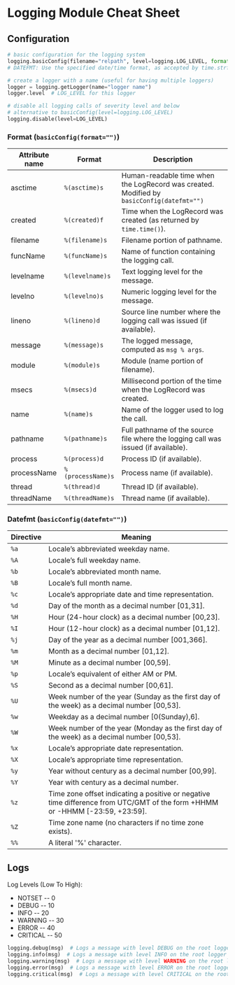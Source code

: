 # Logging Module Cheat Sheet

## Configuration

```python
# basic configuration for the logging system
logging.basicConfig(filename="relpath", level=logging.LOG_LEVEL, format=f"message format", **kwargs)  
# DATEFMT: Use the specified date/time format, as accepted by time.strftime().

# create a logger with a name (useful for having multiple loggers)
logger = logging.getLogger(name="logger name")  
logger.level  # LOG_LEVEL for this logger

# disable all logging calls of severity level and below
# alternative to basicConfig(level=logging.LOG_LEVEL)
logging.disable(level=LOG_LEVEL)  
```

### Format (`basicConfig(format="")`)

| Attribute name | Format            | Description                                                                               |
|----------------|-------------------|-------------------------------------------------------------------------------------------|
| asctime        | `%(asctime)s`     | Human-readable time when the LogRecord was created. Modified by `basicConfig(datefmt="")` |
| created        | `%(created)f`     | Time when the LogRecord was created (as returned by `time.time()`).                       |
| filename       | `%(filename)s`    | Filename portion of pathname.                                                             |
| funcName       | `%(funcName)s`    | Name of function containing the logging call.                                             |
| levelname      | `%(levelname)s`   | Text logging level for the message.                                                       |
| levelno        | `%(levelno)s`     | Numeric logging level for the message.                                                    |
| lineno         | `%(lineno)d`      | Source line number where the logging call was issued (if available).                      |
| message        | `%(message)s`     | The logged message, computed as `msg % args`.                                             |
| module         | `%(module)s`      | Module (name portion of filename).                                                        |
| msecs          | `%(msecs)d`       | Millisecond portion of the time when the LogRecord was created.                           |
| name           | `%(name)s`        | Name of the logger used to log the call.                                                  |
| pathname       | `%(pathname)s`    | Full pathname of the source file where the logging call was issued (if available).        |
| process        | `%(process)d`     | Process ID (if available).                                                                |
| processName    | `%(processName)s` | Process name (if available).                                                              |
| thread         | `%(thread)d`      | Thread ID (if available).                                                                 |
| threadName     | `%(threadName)s`  | Thread name (if available).                                                               |

### Datefmt (`basicConfig(datefmt="")`)

| Directive | Meaning                                                                                                                      |
|-----------|------------------------------------------------------------------------------------------------------------------------------|
| `%a`      | Locale’s abbreviated weekday name.                                                                                           |
| `%A`      | Locale’s full weekday name.                                                                                                  |
| `%b`      | Locale’s abbreviated month name.                                                                                             |
| `%B`      | Locale’s full month name.                                                                                                    |
| `%c`      | Locale’s appropriate date and time representation.                                                                           |
| `%d`      | Day of the month as a decimal number [01,31].                                                                                |
| `%H`      | Hour (24-hour clock) as a decimal number [00,23].                                                                            |
| `%I`      | Hour (12-hour clock) as a decimal number [01,12].                                                                            |
| `%j`      | Day of the year as a decimal number [001,366].                                                                               |
| `%m`      | Month as a decimal number [01,12].                                                                                           |
| `%M`      | Minute as a decimal number [00,59].                                                                                          |
| `%p`      | Locale’s equivalent of either AM or PM.                                                                                      |
| `%S`      | Second as a decimal number [00,61].                                                                                          |
| `%U`      | Week number of the year (Sunday as the first day of the week) as a decimal number [00,53].                                   |
| `%w`      | Weekday as a decimal number [0(Sunday),6].                                                                                   |
| `%W`      | Week number of the year (Monday as the first day of the week) as a decimal number [00,53].                                   |
| `%x`      | Locale’s appropriate date representation.                                                                                    |
| `%X`      | Locale’s appropriate time representation.                                                                                    |
| `%y`      | Year without century as a decimal number [00,99].                                                                            |
| `%Y`      | Year with century as a decimal number.                                                                                       |
| `%z`      | Time zone offset indicating a positive or negative time difference from UTC/GMT of the form +HHMM or -HHMM [-23:59, +23:59]. |
| `%Z`      | Time zone name (no characters if no time zone exists).                                                                       |
| `%%`      | A literal '%' character.                                                                                                     |

## Logs

Log Levels (Low To High):

- NOTSET -- 0
- DEBUG -- 10
- INFO -- 20
- WARNING -- 30
- ERROR -- 40
- CRITICAL -- 50

```python
logging.debug(msg)  # Logs a message with level DEBUG on the root logger
logging.info(msg)  # Logs a message with level INFO on the root logger
logging.warning(msg)  # Logs a message with level WARNING on the root logger
logging.error(msg)  # Logs a message with level ERROR on the root logger
logging.critical(msg)  # Logs a message with level CRITICAL on the root logger
```
